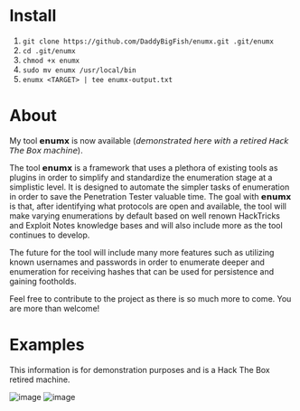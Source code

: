 # Install
1. `git clone https://github.com/DaddyBigFish/enumx.git .git/enumx`
2. `cd .git/enumx`
3. `chmod +x enumx`
4. `sudo mv enumx /usr/local/bin`
5. `enumx <TARGET> | tee enumx-output.txt`

# About
My tool 𝗲𝗻𝘂𝗺𝘅 is now available (𝘥𝘦𝘮𝘰𝘯𝘴𝘵𝘳𝘢𝘵𝘦𝘥 𝘩𝘦𝘳𝘦 𝘸𝘪𝘵𝘩 𝘢 𝘳𝘦𝘵𝘪𝘳𝘦𝘥 𝘏𝘢𝘤𝘬 𝘛𝘩𝘦 𝘉𝘰𝘹 𝘮𝘢𝘤𝘩𝘪𝘯𝘦).

The tool 𝗲𝗻𝘂𝗺𝘅 is a framework that uses a plethora of existing tools as plugins in order to simplify and standardize the enumeration stage at a simplistic level. It is designed to automate the simpler tasks of enumeration in order to save the Penetration Tester valuable time. The goal with 𝗲𝗻𝘂𝗺𝘅 is that, after identifying what protocols are open and available, the tool will make varying enumerations by default based on well renown HackTricks and Exploit Notes knowledge bases and will also include more as the tool continues to develop.

The future for the tool will include many more features such as utilizing known usernames and passwords in order to enumerate deeper and enumeration for receiving hashes that can be used for persistence and gaining footholds.

Feel free to contribute to the project as there is so much more to come. You are more than welcome!

# Examples
This information is for demonstration purposes and is a Hack The Box retired machine.

![image](https://github.com/user-attachments/assets/5bb095ca-35ff-4496-9de7-632a8b0d335d)
![image](https://github.com/user-attachments/assets/e43c34b9-7ccb-476c-be75-4244659fefc4)


